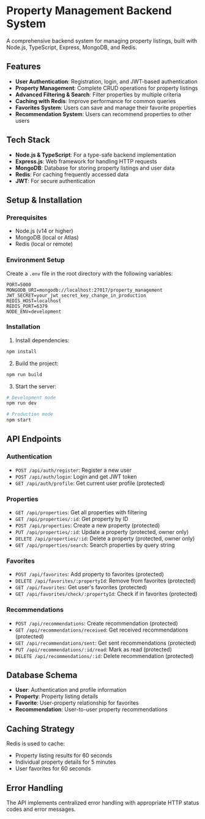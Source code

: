# Property Management Backend System

A comprehensive backend system for managing property listings, built with Node.js, TypeScript, Express, MongoDB, and Redis.

## Features

- **User Authentication**: Registration, login, and JWT-based authentication
- **Property Management**: Complete CRUD operations for property listings
- **Advanced Filtering & Search**: Filter properties by multiple criteria
- **Caching with Redis**: Improve performance for common queries
- **Favorites System**: Users can save and manage their favorite properties
- **Recommendation System**: Users can recommend properties to other users

## Tech Stack

- **Node.js & TypeScript**: For a type-safe backend implementation
- **Express.js**: Web framework for handling HTTP requests
- **MongoDB**: Database for storing property listings and user data
- **Redis**: For caching frequently accessed data
- **JWT**: For secure authentication

## Setup & Installation

### Prerequisites

- Node.js (v14 or higher)
- MongoDB (local or Atlas)
- Redis (local or remote)

### Environment Setup

Create a `.env` file in the root directory with the following variables:

```
PORT=5000
MONGODB_URI=mongodb://localhost:27017/property_management
JWT_SECRET=your_jwt_secret_key_change_in_production
REDIS_HOST=localhost
REDIS_PORT=6379
NODE_ENV=development
```

### Installation

1. Install dependencies:

```bash
npm install
```

2. Build the project:

```bash
npm run build
```

3. Start the server:

```bash
# Development mode
npm run dev

# Production mode
npm start
```

## API Endpoints

### Authentication

- `POST /api/auth/register`: Register a new user
- `POST /api/auth/login`: Login and get JWT token
- `GET /api/auth/profile`: Get current user profile (protected)

### Properties

- `GET /api/properties`: Get all properties with filtering
- `GET /api/properties/:id`: Get property by ID
- `POST /api/properties`: Create a new property (protected)
- `PUT /api/properties/:id`: Update a property (protected, owner only)
- `DELETE /api/properties/:id`: Delete a property (protected, owner only)
- `GET /api/properties/search`: Search properties by query string

### Favorites

- `POST /api/favorites`: Add property to favorites (protected)
- `DELETE /api/favorites/:propertyId`: Remove from favorites (protected)
- `GET /api/favorites`: Get user's favorites (protected)
- `GET /api/favorites/check/:propertyId`: Check if in favorites (protected)

### Recommendations

- `POST /api/recommendations`: Create recommendation (protected)
- `GET /api/recommendations/received`: Get received recommendations (protected)
- `GET /api/recommendations/sent`: Get sent recommendations (protected)
- `PUT /api/recommendations/:id/read`: Mark as read (protected)
- `DELETE /api/recommendations/:id`: Delete recommendation (protected)

## Database Schema

- **User**: Authentication and profile information
- **Property**: Property listing details
- **Favorite**: User-property relationship for favorites
- **Recommendation**: User-to-user property recommendations

## Caching Strategy

Redis is used to cache:
- Property listing results for 60 seconds
- Individual property details for 5 minutes
- User favorites for 60 seconds

## Error Handling

The API implements centralized error handling with appropriate HTTP status codes and error messages.